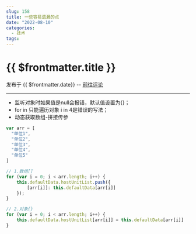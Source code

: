 ```yaml
---
slug: 158
title: 一些容易遗漏的点
date: "2022-08-10"
categories: 
  - 技术
tags: 
---
```



# {{ $frontmatter.title }}

发布于 {{ $frontmatter.date}} -- [前往评论](https://zishu.me)

---

 - 监听对象时如果值是null会报错，默认值设置为{}； 
 - for in 只能遍历对象 i in 4是错误的写法；
 - 动态获取数组-拼接传参

```js
var arr = [
  "单位1",
  "单位2",
  "单位3",
  "单位4",
  "单位5"
]
```

```js
// 1.数组[]
for (var i = 0; i < arr.length; i++) {
	this.defaultData.hostUnitList.push({
		[arr[i]]: this.defaultData[arr[i]]
	});
}
```


```js
// 2.对象{}
for (var i = 0; i < arr.length; i++) {
	this.defaultData.hostUnitList[arr[i]] = this.defaultData[arr[i]]
}
```